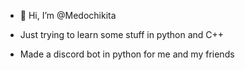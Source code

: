 - 👋 Hi, I’m @Medochikita

- Just trying to learn some stuff in python and C++

- Made a discord bot in python for me and my friends

